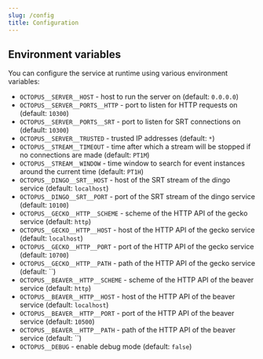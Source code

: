 ```yaml
---
slug: /config
title: Configuration
---
```


## Environment variables

You can configure the service at runtime using various environment variables:

- `OCTOPUS__SERVER__HOST` -
  host to run the server on
  (default: `0.0.0.0`)
- `OCTOPUS__SERVER__PORTS__HTTP` -
  port to listen for HTTP requests on
  (default: `10300`)
- `OCTOPUS__SERVER__PORTS__SRT` -
  port to listen for SRT connections on
  (default: `10300`)
- `OCTOPUS__SERVER__TRUSTED` -
  trusted IP addresses
  (default: `*`)
- `OCTOPUS__STREAM__TIMEOUT` -
  time after which a stream will be stopped if no connections are made
  (default: `PT1M`)
- `OCTOPUS__STREAM__WINDOW` -
  time window to search for event instances around the current time
  (default: `PT1H`)
- `OCTOPUS__DINGO__SRT__HOST` -
  host of the SRT stream of the dingo service
  (default: `localhost`)
- `OCTOPUS__DINGO__SRT__PORT` -
  port of the SRT stream of the dingo service
  (default: `10100`)
- `OCTOPUS__GECKO__HTTP__SCHEME` -
  scheme of the HTTP API of the gecko service
  (default: `http`)
- `OCTOPUS__GECKO__HTTP__HOST` -
  host of the HTTP API of the gecko service
  (default: `localhost`)
- `OCTOPUS__GECKO__HTTP__PORT` -
  port of the HTTP API of the gecko service
  (default: `10700`)
- `OCTOPUS__GECKO__HTTP__PATH` -
  path of the HTTP API of the gecko service
  (default: ``)
- `OCTOPUS__BEAVER__HTTP__SCHEME` -
  scheme of the HTTP API of the beaver service
  (default: `http`)
- `OCTOPUS__BEAVER__HTTP__HOST` -
  host of the HTTP API of the beaver service
  (default: `localhost`)
- `OCTOPUS__BEAVER__HTTP__PORT` -
  port of the HTTP API of the beaver service
  (default: `10500`)
- `OCTOPUS__BEAVER__HTTP__PATH` -
  path of the HTTP API of the beaver service
  (default: ``)
- `OCTOPUS__DEBUG` -
  enable debug mode
  (default: `false`)

